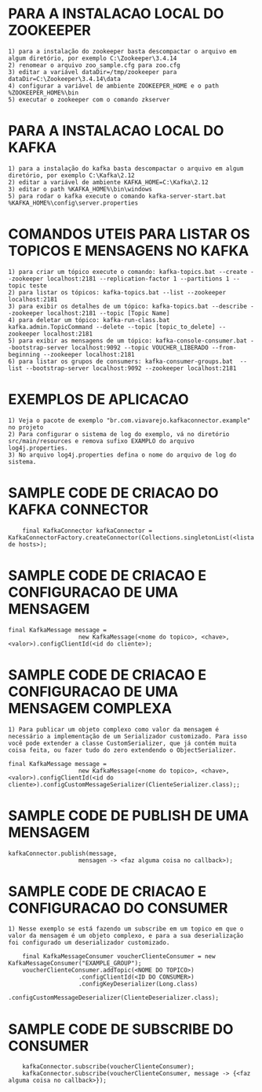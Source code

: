 # PARA A INSTALACAO LOCAL DO ZOOKEEPER
	1) para a instalação do zookeeper basta descompactar o arquivo em algum diretório, por exemplo C:\Zookeeper\3.4.14
	2) renomear o arquivo zoo_sample.cfg para zoo.cfg
	3) editar a variável dataDir=/tmp/zookeeper para dataDir=C:\Zookeeper\3.4.14\data
	4) configurar a variável de ambiente ZOOKEEPER_HOME e o path %ZOOKEEPER_HOME%\bin
	5) executar o zookeeper com o comando zkserver

# PARA A INSTALACAO LOCAL DO KAFKA 
	1) para a instalação do kafka basta descompactar o arquivo em algum diretório, por exemplo C:\Kafka\2.12
	2) editar a variável de ambiente KAFKA_HOME=C:\Kafka\2.12
	3) editar o path %KAFKA_HOME%\bin\windows
	5) para rodar o kafka execute o comando kafka-server-start.bat %KAFKA_HOME%\config\server.properties

# COMANDOS UTEIS PARA LISTAR OS TOPICOS E MENSAGENS NO KAFKA
	1) para criar um tópico execute o comando: kafka-topics.bat --create --zookeeper localhost:2181 --replication-factor 1 --partitions 1 --topic teste
	2) para listar os tópicos: kafka-topics.bat --list --zookeeper localhost:2181 
	3) para exibir os detalhes de um tópico: kafka-topics.bat --describe --zookeeper localhost:2181 --topic [Topic Name]
	4) para deletar um tópico: kafka-run-class.bat kafka.admin.TopicCommand --delete --topic [topic_to_delete] --zookeeper localhost:2181
	5) para exibir as mensagens de um tópico: kafka-console-consumer.bat --bootstrap-server localhost:9092 --topic VOUCHER_LIBERADO --from-beginning --zookeeper localhost:2181
	6) para listar os grupos de consumers: kafka-consumer-groups.bat  --list --bootstrap-server localhost:9092 --zookeeper localhost:2181
	
# EXEMPLOS DE APLICACAO
	1) Veja o pacote de exemplo "br.com.viavarejo.kafkaconnector.example" no projeto
	2) Para configurar o sistema de log do exemplo, vá no diretório src/main/resources e remova sufixo EXAMPLO do arquivo log4j.properties.
	3) No arquivo log4j.properties defina o nome do arquivo de log do sistema.

# SAMPLE CODE DE CRIACAO DO KAFKA CONNECTOR
        final KafkaConnector kafkaConnector = KafkaConnectorFactory.createConnector(Collections.singletonList(<lista de hosts>);

# SAMPLE CODE DE CRIACAO E CONFIGURACAO DE UMA MENSAGEM
	final KafkaMessage message =
                        new KafkaMessage(<nome do topico>, <chave>, <valor>).configClientId(<id do cliente>);

# SAMPLE CODE DE CRIACAO E CONFIGURACAO DE UMA MENSAGEM COMPLEXA
	1) Para publicar um objeto complexo como valor da mensagem é necessário a implementação de um Serializador customizado. Para isso você pode extender a classe CustomSerializer, que já contém muita coisa feita, ou fazer tudo do zero extendendo o ObjectSerializer.
	
	final KafkaMessage message =
                        new KafkaMessage(<nome do topico>, <chave>, <valor>).configClientId(<id do cliente>).configCustomMessageSerializer(ClienteSerializer.class);;

# SAMPLE CODE DE PUBLISH DE UMA MENSAGEM
	kafkaConnector.publish(message,
                        mensagen -> <faz alguma coisa no callback>);

# SAMPLE CODE DE CRIACAO E CONFIGURACAO DO CONSUMER
	1) Nesse exemplo se está fazendo um subscribe em um topico em que o valor da mensagem é um objeto complexo, e para a sua deserialização foi configurado um deserializador customizado.
	
        final KafkaMessageConsumer voucherClienteConsumer = new KafkaMessageConsumer("EXAMPLE_GROUP");
        voucherClienteConsumer.addTopic(<NOME DO TOPICO>)
                        .configClientId(<ID DO CONSUMER>)
                        .configKeyDeserializer(Long.class)
                        .configCustomMessageDeserializer(ClienteDeserializer.class);
                        
# SAMPLE CODE DE SUBSCRIBE DO CONSUMER

        kafkaConnector.subscribe(voucherClienteConsumer);
        kafkaConnector.subscribe(voucherClienteConsumer, message -> {<faz alguma coisa no callback>});


